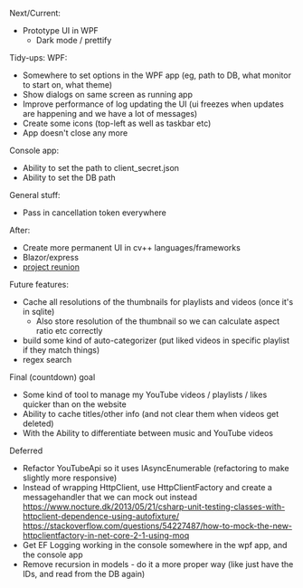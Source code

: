 Next/Current:
- Prototype UI in WPF
  - Dark mode / prettify

Tidy-ups:
WPF:
- Somewhere to set options in the WPF app (eg, path to DB, what monitor to start on, what theme)
- Show dialogs on same screen as running app
- Improve performance of log updating the UI (ui freezes when updates are happening and we have a lot of messages)
- Create some icons (top-left as well as taskbar etc)
- App doesn't close any more

Console app:
- Ability to set the path to client_secret.json
- Ability to set the DB path

General stuff:
- Pass in cancellation token everywhere

After:
- Create more permanent UI in cv++ languages/frameworks
- Blazor/express
- [project reunion](https://github.com/microsoft/ProjectReunion)

Future features:
- Cache all resolutions of the thumbnails for playlists and videos (once it's in sqlite)
  - Also store resolution of the thumbnail so we can calculate aspect ratio etc correctly
- build some kind of auto-categorizer (put liked videos in specific playlist if they match things)
- regex search

Final (countdown) goal
- Some kind of tool to manage my YouTube videos / playlists / likes quicker than on the website
- Ability to cache titles/other info (and not clear them when videos get deleted)
- With the Ability to differentiate between music and YouTube videos

Deferred
- Refactor YouTubeApi so it uses IAsyncEnumerable (refactoring to make slightly more responsive)
- Instead of wrapping HttpClient, use HttpClientFactory and create a messagehandler that we can mock out instead
	https://www.nocture.dk/2013/05/21/csharp-unit-testing-classes-with-httpclient-dependence-using-autofixture/
	https://stackoverflow.com/questions/54227487/how-to-mock-the-new-httpclientfactory-in-net-core-2-1-using-moq
- Get EF Logging working in the console somewhere in the wpf app, and the console app
- Remove recursion in models - do it a more proper way (like just have the IDs, and read from the DB again)